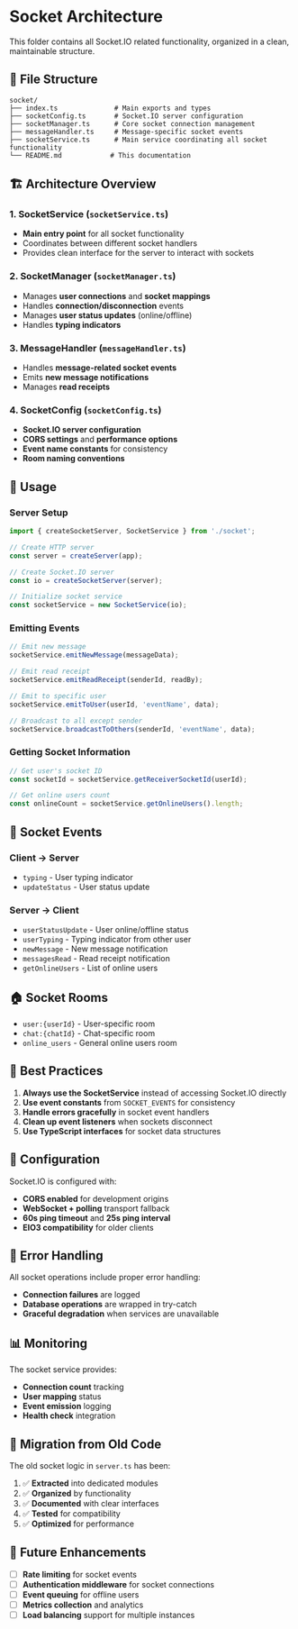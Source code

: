 # Socket Architecture

This folder contains all Socket.IO related functionality, organized in a clean, maintainable structure.

## 📁 File Structure

```
socket/
├── index.ts              # Main exports and types
├── socketConfig.ts       # Socket.IO server configuration
├── socketManager.ts      # Core socket connection management
├── messageHandler.ts     # Message-specific socket events
├── socketService.ts      # Main service coordinating all socket functionality
└── README.md            # This documentation
```

## 🏗️ Architecture Overview

### 1. **SocketService** (`socketService.ts`)

-   **Main entry point** for all socket functionality
-   Coordinates between different socket handlers
-   Provides clean interface for the server to interact with sockets

### 2. **SocketManager** (`socketManager.ts`)

-   Manages **user connections** and **socket mappings**
-   Handles **connection/disconnection** events
-   Manages **user status updates** (online/offline)
-   Handles **typing indicators**

### 3. **MessageHandler** (`messageHandler.ts`)

-   Handles **message-related socket events**
-   Emits **new message notifications**
-   Manages **read receipts**

### 4. **SocketConfig** (`socketConfig.ts`)

-   **Socket.IO server configuration**
-   **CORS settings** and **performance options**
-   **Event name constants** for consistency
-   **Room naming conventions**

## 🚀 Usage

### Server Setup

```typescript
import { createSocketServer, SocketService } from './socket';

// Create HTTP server
const server = createServer(app);

// Create Socket.IO server
const io = createSocketServer(server);

// Initialize socket service
const socketService = new SocketService(io);
```

### Emitting Events

```typescript
// Emit new message
socketService.emitNewMessage(messageData);

// Emit read receipt
socketService.emitReadReceipt(senderId, readBy);

// Emit to specific user
socketService.emitToUser(userId, 'eventName', data);

// Broadcast to all except sender
socketService.broadcastToOthers(senderId, 'eventName', data);
```

### Getting Socket Information

```typescript
// Get user's socket ID
const socketId = socketService.getReceiverSocketId(userId);

// Get online users count
const onlineCount = socketService.getOnlineUsers().length;
```

## 🔌 Socket Events

### Client → Server

-   `typing` - User typing indicator
-   `updateStatus` - User status update

### Server → Client

-   `userStatusUpdate` - User online/offline status
-   `userTyping` - Typing indicator from other user
-   `newMessage` - New message notification
-   `messagesRead` - Read receipt notification
-   `getOnlineUsers` - List of online users

## 🏠 Socket Rooms

-   `user:{userId}` - User-specific room
-   `chat:{chatId}` - Chat-specific room
-   `online_users` - General online users room

## 📝 Best Practices

1. **Always use the SocketService** instead of accessing Socket.IO directly
2. **Use event constants** from `SOCKET_EVENTS` for consistency
3. **Handle errors gracefully** in socket event handlers
4. **Clean up event listeners** when sockets disconnect
5. **Use TypeScript interfaces** for socket data structures

## 🔧 Configuration

Socket.IO is configured with:

-   **CORS enabled** for development origins
-   **WebSocket + polling** transport fallback
-   **60s ping timeout** and **25s ping interval**
-   **EIO3 compatibility** for older clients

## 🚨 Error Handling

All socket operations include proper error handling:

-   **Connection failures** are logged
-   **Database operations** are wrapped in try-catch
-   **Graceful degradation** when services are unavailable

## 📊 Monitoring

The socket service provides:

-   **Connection count** tracking
-   **User mapping** status
-   **Event emission** logging
-   **Health check** integration

## 🔄 Migration from Old Code

The old socket logic in `server.ts` has been:

1. ✅ **Extracted** into dedicated modules
2. ✅ **Organized** by functionality
3. ✅ **Documented** with clear interfaces
4. ✅ **Tested** for compatibility
5. ✅ **Optimized** for performance

## 🎯 Future Enhancements

-   [ ] **Rate limiting** for socket events
-   [ ] **Authentication middleware** for socket connections
-   [ ] **Event queuing** for offline users
-   [ ] **Metrics collection** and analytics
-   [ ] **Load balancing** support for multiple instances
